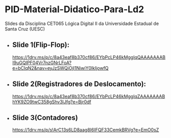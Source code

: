 #  PID-Material-Didatico-Para-Ld2
Slides da Disciplina CET065 Lógica Digital II da Universidade Estadual de Santa Cruz (UESC)
- ## Slide 1(Flip-Flop):
  https://1drv.ms/p/c/8a43eaf8b370cf86/EYbPcLP46kMggIqQAAAAAAABI9uGQIPF04Vr7nzGNrLFoA?e=bCIqN2&nav=eyJzSWQiOjI1NiwiY0lkIjowfQ
- ## Slide 2(Registradores de Deslocamento):
  https://1drv.ms/p/c/8a43eaf8b370cf86/EYbPcLP46kMggIqZAAAAAAABhYK9ZO9twC358gShv3lJfg?e=Bjr0df
- ## Slide 3(Contadores)
  https://1drv.ms/p/s!ArC13s6LD8aag8I6IFQF33CemkBRVg?e=EmO0sZ   
